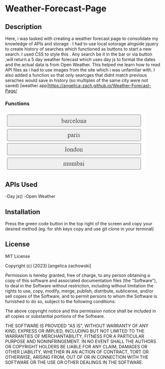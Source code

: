 # Weather-Forecast-Page

## Description

Here, i was tasked with creating a weather forecast page to consolidate my knowledge of APIs and storage . I had to use local sotorage alngside jquery to create history of searches which functioned as buttons to start a new search. I used CSS to style this . Any search be it in the bar or via button ,will return a 5 day weather forecast which uses day js to format the dates and the actual data is from Open Weather. This helped me learn how to read API files as i had to use images from the site which i was unfamiliar with. I also added a function so that only searcges that didnt match previous seraches would save in history (so multiples of the same city were not saved)
[weather app]https://angelica-zach.github.io/Weather-Forecast-Page/

### Functions

![answer](images/answer.png)

## APIs Used

-Day js()
-Open Weather

## Installation

Press the green code button in the top right of the screen and copy your desired method (eg. for shh keys copy and use git clone in your terminal)

## License

MIT License

Copyright (c) [2023] [angelica zachowski]

Permission is hereby granted, free of charge, to any person obtaining a copy
of this software and associated documentation files (the "Software"), to deal
in the Software without restriction, including without limitation the rights
to use, copy, modify, merge, publish, distribute, sublicense, and/or sell
copies of the Software, and to permit persons to whom the Software is
furnished to do so, subject to the following conditions:

The above copyright notice and this permission notice shall be included in all
copies or substantial portions of the Software.

THE SOFTWARE IS PROVIDED "AS IS", WITHOUT WARRANTY OF ANY KIND, EXPRESS OR
IMPLIED, INCLUDING BUT NOT LIMITED TO THE WARRANTIES OF MERCHANTABILITY,
FITNESS FOR A PARTICULAR PURPOSE AND NONINFRINGEMENT. IN NO EVENT SHALL THE
AUTHORS OR COPYRIGHT HOLDERS BE LIABLE FOR ANY CLAIM, DAMAGES OR OTHER
LIABILITY, WHETHER IN AN ACTION OF CONTRACT, TORT OR OTHERWISE, ARISING FROM,
OUT OF OR IN CONNECTION WITH THE SOFTWARE OR THE USE OR OTHER DEALINGS IN THE
SOFTWARE.
